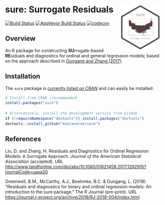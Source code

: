 sure: Surrogate Residuals <img src="man/figures/sure-logo.png" align="right" width="130" height="150" />
========================================================================================================

<!-- [![CRAN_Status_Badge](http://www.r-pkg.org/badges/version/sure)](https://cran.r-project.org/package=sure) -->
[![Build Status](https://travis-ci.org/koalaverse/sure.svg?branch=master)](https://travis-ci.org/koalaverse/sure) [![AppVeyor Build Status](https://ci.appveyor.com/api/projects/status/github/koalaverse/sure?branch=master&svg=true)](https://ci.appveyor.com/project/koalaverse/sure) [![codecov](https://codecov.io/gh/koalaverse/sure/branch/master/graph/badge.svg)](https://codecov.io/gh/koalaverse/sure)

Overview
--------

An R package for constructing **SU**rrogate-based **RE**siduals and diagnostics for ordinal and general regression models; based on the approach described in [Dungang and Zhang (2017)](http://www.tandfonline.com/doi/abs/10.1080/01621459.2017.1292915?journalCode=uasa20).

Installation
------------

The `sure` package is [currently listed on CRAN](https://CRAN.R-project.org/package=sure) and can easily be installed:

``` r
# Install from CRAN (recommended)
install.packages("sure")
  
# Alternatively, install the development version from GitHub
if (!requireNamespace("devtools")) install.packages("devtools")
devtools::install_github("koalaverse/sure")
```

References
----------

Liu, D. and Zhang, H. Residuals and Diagnostics for Ordinal Regression Models: A Surrogate Approach. *Journal of the American Statistical Association* (accepted). URL <http://www.tandfonline.com/doi/abs/10.1080/01621459.2017.1292915?journalCode=uasa20>

Greenwell, B.M., McCarthy, A.J., Boehmke, B.C. & Dungang, L. (2018) "Residuals and diagnostics for binary and ordinal regression models: An introduction to the sure package." The R Journal (pre-print). URL <https://journal.r-project.org/archive/2018/RJ-2018-004/index.html>
